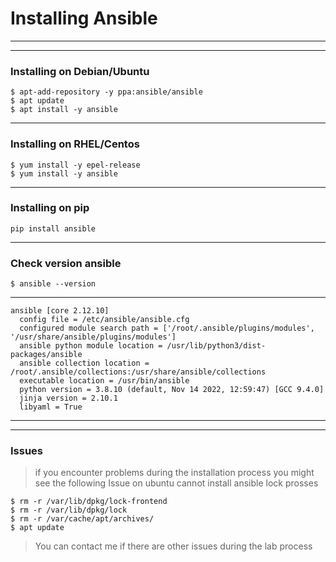 # Installing Ansible
---
---
### Installing on Debian/Ubuntu
```
$ apt-add-repository -y ppa:ansible/ansible
$ apt update
$ apt install -y ansible
```
---
### Installing on RHEL/Centos
```
$ yum install -y epel-release
$ yum install -y ansible
```
---
### Installing on pip
```
pip install ansible
```
---
### Check version ansible
```
$ ansible --version
```
---
```
ansible [core 2.12.10]
  config file = /etc/ansible/ansible.cfg
  configured module search path = ['/root/.ansible/plugins/modules', '/usr/share/ansible/plugins/modules']
  ansible python module location = /usr/lib/python3/dist-packages/ansible
  ansible collection location = /root/.ansible/collections:/usr/share/ansible/collections
  executable location = /usr/bin/ansible
  python version = 3.8.10 (default, Nov 14 2022, 12:59:47) [GCC 9.4.0]
  jinja version = 2.10.1
  libyaml = True
```
---
---
### Issues
> if you encounter problems during the installation process you might see the following
> Issue on ubuntu cannot install ansible lock prosses 
```
$ rm -r /var/lib/dpkg/lock-frontend
$ rm -r /var/lib/dpkg/lock
$ rm -r /var/cache/apt/archives/
$ apt update
```

> You can contact me if there are other issues during the lab process

